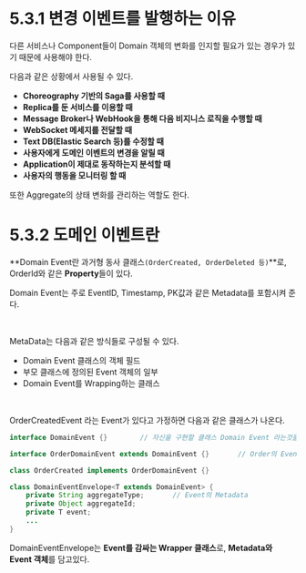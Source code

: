 # 5.3.1 변경 이벤트를 발행하는 이유

다른 서비스나 Component들이 Domain 객체의 변화를 인지할 필요가 있는 경우가 있기 때문에 사용해야 한다.

다음과 같은 상황에서 사용될 수 있다.

- **Choreography 기반의 Saga를 사용할 때**
- **Replica를 둔 서비스를 이용할 때**
- **Message Broker나 WebHook을 통해 다음 비지니스 로직을 수행할 때**
- **WebSocket 메세지를 전달할 때**
- **Text DB(Elastic Search 등)를 수정할 때**
- **사용자에게 도메인 이벤트의 변경을 알릴 때**
- **Application이 제대로 동작하는지 분석할 때**
- **사용자의 행동을 모니터링 할 때**

또한 Aggregate의 상태 변화를 관리하는 역할도 한다.

# 5.3.2 도메인 이벤트란

**Domain Event란 과거형 동사 클래스`(OrderCreated, OrderDeleted 등)`**로, OrderId와 같은 **Property**들이 있다.

Domain Event는 주로 EventID, Timestamp, PK값과 같은 Metadata를 포함시켜 준다.

<br>

MetaData는 다음과 같은 방식들로 구성될 수 있다.

- Domain Event 클래스의 객체 필드
- 부모 클래스에 정의된 Event 객체의 일부
- Domain Event를 Wrapping하는 클래스

<br>

OrderCreatedEvent 라는 Event가 있다고 가정하면 다음과 같은 클래스가 나온다.

``` java
interface DomainEvent {}		// 자신을 구현할 클래스 Domain Event	라는것을 알리기 위한 Marker Interface

interface OrderDomainEvent extends DomainEvent {}		// Order의 Event라는 것을 알리기 위한 Marker Interface

class OrderCreated implements OrderDomainEvent {}

class DomainEventEnvelope<T extends DomainEvent> {
	private String aggregateType;		// Event의 Metadata
	private Object aggregateId;
	private T event;
	...
}
```

DomainEventEnvelope는 **Event를 감싸는 Wrapper 클래스**로, **Metadata와 Event 객체**를 담고있다.

